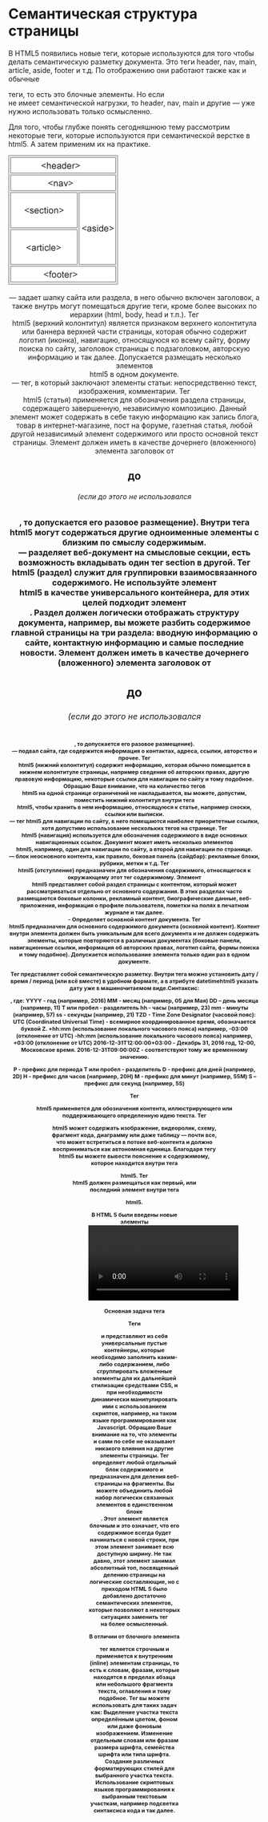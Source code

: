 # Семантическая структура страницы
В HTML5 появились новые теги, которые используются для того чтобы делать семантическую разметку документа. Это теги header, nav, main, article, aside, footer и т.д. По отображению они работают также как и обычные <div> теги, то есть это блочные элементы. Но если <div> не имеет семантической нагрузки, то header, nav, main и другие — уже нужно использовать только осмысленно.

Для того, чтобы глубже понять сегодняшнюю тему рассмотрим некоторые теги, которые используются при семантической верстке в html5. А затем применим их на практике.

![](technical-specification-images/semantic_elements.gif)

<header> — задает шапку сайта или раздела, в него обычно включен заголовок, а также внутрь могут помещаться другие теги, кроме более высоких по иерархии (html, body, head и т.п.). Тег <header>html5 (верхний колонтитул) является признаком верхнего колонтитула или баннера верхней части страницы, которая обычно содержит логотип (иконка), навигацию, относящуюся ко всему сайту, форму поиска по сайту, заголовок страницы с подзаголовком, авторскую информацию и так далее. Допускается размещать несколько элементов <header>html5 в одном документе.

<article> — тег, в который заключают элементы статьи: непосредственно текст, изображения, комментарии. Тег <article>html5 (статья) применяется для обозначения раздела страницы, содержащего завершенную, независимую композицию. Данный элемент может содержать в себе такую информацию как запись блога, товар в интернет-магазине, пост на форуме, газетная статья, любой другой независимый элемент содержимого или просто основной текст страницы.
Элемент должен иметь в качестве дочернего (вложенного) элемента заголовок от <h2> до <h6> (если до этого не использовался <h1>, то допускается его разовое размещение). Внутри тега <article>html5 могут содержаться другие одноименные элементы с близким по смыслу содержимым.

<section> — разделяет веб-документ на смысловые секции, есть возможность вкладывать один тег section в другой. Тег <section>html5 (раздел) служит для группировки взаимосвязанного содержимого.
Не используйте элемент <section>html5 в качестве универсального контейнера, для этих целей подходит элемент <div>. Раздел должен логически отображать структуру документа, например, вы можете разбить содержимое главной страницы на три раздела: вводную информацию о сайте, контактную информацию и самые последние новости.
Элемент должен иметь в качестве дочернего (вложенного) элемента заголовок от <h2> до <h6> (если до этого не использовался <h1>, то допускается его разовое размещение).

<footer> — подвал сайта, где содержится информация о контактах, адреса, ссылки, авторство и прочее. Тег <footer>html5 (нижний колонтитул) содержит информацию, которая обычно помещается в нижнем колонтитуле страницы, например сведения об авторских правах, другую правовую информацию, некоторые ссылки для навигации по сайту и тому подобное.
Обращаю Ваше внимание, что на количество тегов <footer>html5 на одной странице ограничений не накладывается, вы можете, допустим, поместить нижний колонтитул внутри тега <article>html5, чтобы хранить в нем информацию, относящуюся к статье, например сноски, ссылки или выписки.

<nav> — тег html5 для навигации по сайту, в него помещаются наиболее приоритетные ссылки, хотя допустимо использование нескольких тегов на странице. Тег <nav>html5 (навигация) используется для обозначения содержимого в виде основных навигационных ссылок. Документ может иметь несколько элементов <nav>html5, например, один для навигации по сайту, а второй для навигации по странице.

<aside> — блок неосновного контента, как правило, боковая панель (сайдбар): рекламные блоки, рубрики, метки и т.д. Тег <aside>html5 (отступление) предназначен для обозначения содержимого, относящегося к окружающему этот тег содержимому. Элемент <aside>html5 представляет собой раздел страницы с контентом, который может рассматриваться отдельно от основного содержания. В этих разделах часто размещаются боковые колонки, рекламный контент, биографические данные, веб-приложения, информация о профиле пользователя, пометки на полях в печатном журнале и так далее.

<main> - Определяет основной контент документа. Тег <main>html5 предназначен для основного содержимого документа (основной контент). Контент внутри элемента должен быть уникальным для всего документа и не должен содержать элементы, которые повторяются в различных документах (боковые панели, навигационные ссылки, информация об авторских правах, логотип сайта, формы поиска и тому подобное). Допускается использование элемента только один раз в одном документе.

Тег <time> представляет собой семантическую разметку. Внутри тега можно установить дату / время / период (или всё вместе) в удобном формате, а в атрибуте datetimehtml5 указать дату уже в машиночитаемом виде.Синтаксис:

<time datetime = "YYYY-MM-DDThh:mm:ssTZD | PTDHMS"> </time>, 
где:
YYYY - год (например, 2016)
MM - месяц (например, 05 для Мая)
DD – день месяца (например, 11)
T или пробел - разделитель
hh - часы (например, 23)
mm - минуты (например, 57)
ss - секунды (например, 21)
TZD - Time Zone Designator (часовой пояс):
UTC (Coordinated Universal Time) - всемирное координированное время, обозначается буквой Z.
+hh:mm (использование локального часового пояса) например, -03:00 (отклонение от UTC)
-hh:mm (использование локального часового пояса) например, +03:00 (отклонение от UTC)
2016-12-31T12:00:00+03:00 - Декабрь 31, 2016 год, 12-00, Московское время.
2016-12-31T09:00:00Z - соответствуют тому же временному значению.

P - префикс для периода
T или пробел - разделитель
D - префикс для дней (например, 2D)
H - префикс для часов (например, 20H)
M - префикс для минут (например, 55M)
S – префикс для секунд (например, 5S)

Тег <figure>html5 применяется для обозначения контента, иллюстрирующего или поддерживающего определенную идею текста. Тег <figure>html5 может содержать изображение, видеоролик, схему, фрагмент кода, диаграмму или даже таблицу — почти все, что может встретиться в потоке веб-контента и должно восприниматься как автономная единица.
Благодаря тегу <figcaption>html5 вы можете вывести пояснение к содержимому, которое находится внутри тега <figure>html5. Тег <figcaption>html5 должен размещаться как первый, или последний элемент внутри тега <figure>html5.

В HTML 5 были введены новые элементы <video>html5 и <audio>html5. Тег <video>html5 добавляет видео контент на страницу. Элементы поддерживаются во всех современных браузерах.
Атрибуты для тега:
`autoplay` - Указывает, что видео запустится автоматически, как только оно будет готово.
`controls` - Отображение встроенных элементов управления мультимедийным файлом (кнопка воспроизведения/паузы, регулятор, позволяющий перейти к определенному фрагменту ролика, а также регулятор уровня громкости).
`height` - Устанавливает высоту видео проигрывателя.
`width` - Устанавливает ширину видео проигрывателя.
`loop` - Зацикливает воспроизведение файла.
`muted` - Указывает, что видео будет заглушено (без звука).
`poster` - Задает изображение, которое отображается в то время пока видео загружается, или пока пользователь не нажмет кнопку воспроизведения.
`src` - Указывает URL адрес видео файла.

Основная задача тега <audio>html5 заключается в добавлении аудио контента на страницу.
Атрибуты тега:
`autoplay` - Указывает, что аудио запустится автоматически, как только оно будет готово.
`controls` - Отображение встроенных элементов управления мультимедийным файлом (кнопка воспроизведения/паузы, регулятор, позволяющий перейти к определенному фрагменту ролика, а также регулятор уровня громкости).
`loop` - Зацикливает воспроизведение файла.
muted - Указывает, что аудио будет заглушено (без звука).
`src` - Указывает URL аудиофайла.

Теги <div> и <span> представляют из себя универсальные пустые контейнеры, которые необходимо заполнить каким-либо содержанием, либо сгруппировать вложенные элементы для их дальнейшей стилизации средствами CSS, и при необходимости динамически манипулировать ими с использованием скриптов, например, на таком языке программирования как Javascript.
Обращаю Ваше внимание на то, что элементы <div> и <span> сами по себе не оказывают никакого влияния на другие элементы страницы.
Тег <div> определяет любой отдельный блок содержимого и предназначен для деления веб-страницы на фрагменты. Вы можете объединить любой набор логически связанных элементов в единственном блоке <div>.
Этот элемент является блочным и это означает, что его содержимое всегда будет начинаться с новой строки, при этом элемент занимает всю доступную ширину. Не так давно, этот элемент занимал абсолютный топ, посвященный делению страницы на логические составляющие, но с приходом HTML 5 было добавлено достаточно семантических элементов, которые позволяют в некоторых ситуациях заменить тег <div> на более осмысленный.
	
В отличии от блочного элемента <div> тег <span> является строчным и применяется к внутренним (inline) элементам страницы, то есть к словам, фразам, которые находятся в пределах абзаца или небольшого фрагмента текста, оглавления и тому подобное.
Тег <span> вы можете использовать для таких задач как:
Выделение участка текста определённым цветом, фоном или даже фоновым изображением.
Изменение отдельным словам или фразам размера шрифта, семейства шрифта или типа шрифта.
Создание различных форматирующих стилей для выбранного участка текста.
Использование скриптовых языков программирования к выбранным текстовым участкам, например подсветка синтаксиса кода и так далее.